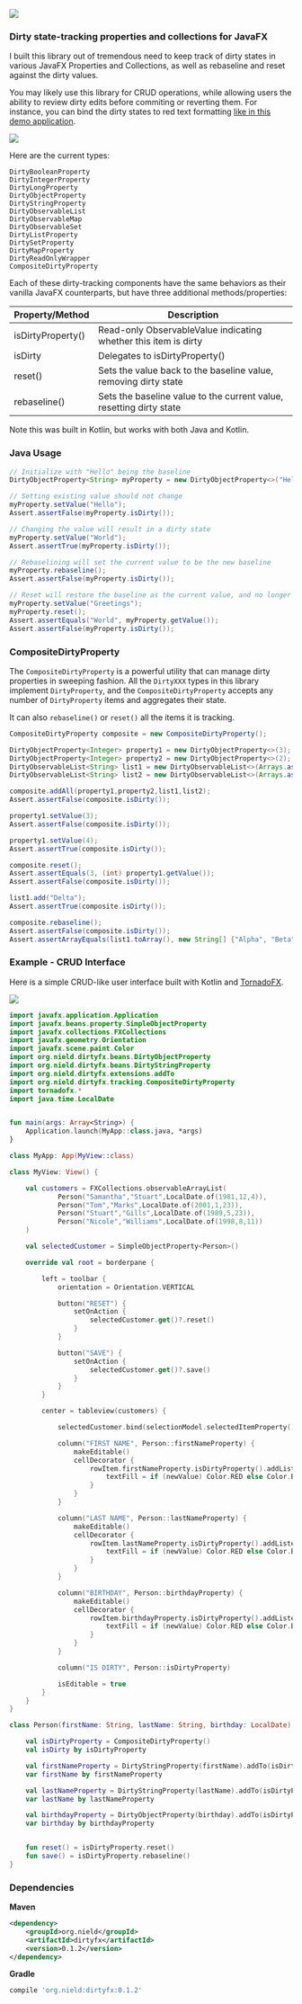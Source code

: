 ![](logo.jpg)


### Dirty state-tracking properties and collections for JavaFX

I built this library out of tremendous need to keep track of dirty states in various JavaFX Properties and Collections, as well as rebaseline and reset against the dirty values. 

You may likely use this library for CRUD operations, while allowing users the ability to review dirty edits before commiting or reverting them. For instance, you can bind the dirty states to red text formatting [like in this demo application](https://github.com/thomasnield/rxkotlinfx-tornadofx-demo). 

![](dirty_demo.gif)

Here are the current types:

```
DirtyBooleanProperty
DirtyIntegerProperty
DirtyLongProperty
DirtyObjectProperty
DirtyStringProperty
DirtyObservableList
DirtyObservableMap
DirtyObservableSet
DirtyListProperty
DirtySetProperty
DirtyMapProperty
DirtyReadOnlyWrapper
CompositeDirtyProperty
```

Each of these dirty-tracking components have the same behaviors as their vanilla JavaFX counterparts, but have three additional methods/properties:

|Property/Method|Description|
|----|----|
|isDirtyProperty()|Read-only ObservableValue indicating whether this item is dirty|
|isDirty|Delegates to isDirtyProperty()|
|reset()|Sets the value back to the baseline value, removing dirty state|
|rebaseline()|Sets the baseline value to the current value, resetting dirty state|

Note this was built in Kotlin, but works with both Java and Kotlin.


### Java Usage

```java
// Initialize with "Hello" being the baseline
DirtyObjectProperty<String> myProperty = new DirtyObjectProperty<>("Hello");

// Setting existing value should not change
myProperty.setValue("Hello");
Assert.assertFalse(myProperty.isDirty());

// Changing the value will result in a dirty state
myProperty.setValue("World");
Assert.assertTrue(myProperty.isDirty());

// Rebaselining will set the current value to be the new baseline
myProperty.rebaseline();
Assert.assertFalse(myProperty.isDirty());

// Reset will restore the baseline as the current value, and no longer be dirty
myProperty.setValue("Greetings");
myProperty.reset();
Assert.assertEquals("World", myProperty.getValue());
Assert.assertFalse(myProperty.isDirty());
```

### CompositeDirtyProperty

The `CompositeDirtyProperty` is a powerful utility that can manage dirty properties in sweeping fashion. All the `DirtyXXX` types in this library implement `DirtyProperty`, and the `CompositeDirtyProperty` accepts any number of `DirtyProperty` items and aggregates their state.

It can also `rebaseline()` or `reset()` all the items it is tracking.

```java
CompositeDirtyProperty composite = new CompositeDirtyProperty();

DirtyObjectProperty<Integer> property1 = new DirtyObjectProperty<>(3);
DirtyObjectProperty<Integer> property2 = new DirtyObjectProperty<>(2);
DirtyObservableList<String> list1 = new DirtyObservableList<>(Arrays.asList("Alpha","Beta","Gamma"));
DirtyObservableList<String> list2 = new DirtyObservableList<>(Arrays.asList("Zeta","Theta","Eta"));

composite.addAll(property1,property2,list1,list2);
Assert.assertFalse(composite.isDirty());

property1.setValue(3);
Assert.assertFalse(composite.isDirty());

property1.setValue(4);
Assert.assertTrue(composite.isDirty());

composite.reset();
Assert.assertEquals(3, (int) property1.getValue());
Assert.assertFalse(composite.isDirty());

list1.add("Delta");
Assert.assertTrue(composite.isDirty());

composite.rebaseline();
Assert.assertFalse(composite.isDirty());
Assert.assertArrayEquals(list1.toArray(), new String[] {"Alpha", "Beta", "Gamma", "Delta"});
```


### Example - CRUD Interface

Here is a simple CRUD-like user interface built with Kotlin and [TornadoFX](https://github.com/edvin/tornadofx). 

![](dirty_demo.gif)

```kotlin 
import javafx.application.Application
import javafx.beans.property.SimpleObjectProperty
import javafx.collections.FXCollections
import javafx.geometry.Orientation
import javafx.scene.paint.Color
import org.nield.dirtyfx.beans.DirtyObjectProperty
import org.nield.dirtyfx.beans.DirtyStringProperty
import org.nield.dirtyfx.extensions.addTo
import org.nield.dirtyfx.tracking.CompositeDirtyProperty
import tornadofx.*
import java.time.LocalDate


fun main(args: Array<String>) {
    Application.launch(MyApp::class.java, *args)
}

class MyApp: App(MyView::class)

class MyView: View() {

    val customers = FXCollections.observableArrayList(
            Person("Samantha","Stuart",LocalDate.of(1981,12,4)),
            Person("Tom","Marks",LocalDate.of(2001,1,23)),
            Person("Stuart","Gills",LocalDate.of(1989,5,23)),
            Person("Nicole","Williams",LocalDate.of(1998,8,11))
    )

    val selectedCustomer = SimpleObjectProperty<Person>()

    override val root = borderpane {

        left = toolbar {
            orientation = Orientation.VERTICAL

            button("RESET") {
                setOnAction {
                    selectedCustomer.get()?.reset()
                }
            }

            button("SAVE") {
                setOnAction {
                    selectedCustomer.get()?.save()
                }
            }
        }

        center = tableview(customers) {

            selectedCustomer.bind(selectionModel.selectedItemProperty())

            column("FIRST NAME", Person::firstNameProperty) {
                makeEditable()
                cellDecorator {
                    rowItem.firstNameProperty.isDirtyProperty().addListener { o, oldValue, newValue ->
                        textFill = if (newValue) Color.RED else Color.BLACK
                    }
                }
            }

            column("LAST NAME", Person::lastNameProperty) {
                makeEditable()
                cellDecorator {
                    rowItem.lastNameProperty.isDirtyProperty().addListener { o, oldValue, newValue ->
                        textFill = if (newValue) Color.RED else Color.BLACK
                    }
                }
            }

            column("BIRTHDAY", Person::birthdayProperty) {
                makeEditable()
                cellDecorator {
                    rowItem.birthdayProperty.isDirtyProperty().addListener { o, oldValue, newValue ->
                        textFill = if (newValue) Color.RED else Color.BLACK
                    }
                }
            }

            column("IS DIRTY", Person::isDirtyProperty)

            isEditable = true
        }
    }
}

class Person(firstName: String, lastName: String, birthday: LocalDate) {

    val isDirtyProperty = CompositeDirtyProperty()
    val isDirty by isDirtyProperty

    val firstNameProperty = DirtyStringProperty(firstName).addTo(isDirtyProperty)
    var firstName by firstNameProperty

    val lastNameProperty = DirtyStringProperty(lastName).addTo(isDirtyProperty)
    var lastName by lastNameProperty

    val birthdayProperty = DirtyObjectProperty(birthday).addTo(isDirtyProperty)
    var birthday by birthdayProperty


    fun reset() = isDirtyProperty.reset()
    fun save() = isDirtyProperty.rebaseline()
}
```

### Dependencies

**Maven**

```xml 
<dependency>
    <groupId>org.nield</groupId>
    <artifactId>dirtyfx</artifactId>
    <version>0.1.2</version>
</dependency>
```

**Gradle**

```groovy
compile 'org.nield:dirtyfx:0.1.2'
```
